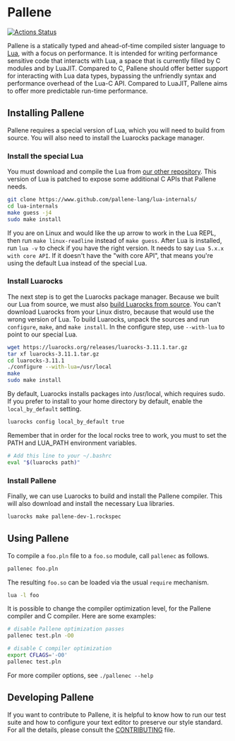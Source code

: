 # Pallene
[![Actions Status](https://github.com/pallene-lang/pallene/workflows/Github%20Actions%20CI/badge.svg)](https://github.com/pallene-lang/pallene/actions)

Pallene is a statically typed and ahead-of-time compiled sister language to
[Lua](https://www.lua.org), with a focus on performance.
It is intended for writing performance sensitive code that interacts with
Lua, a space that is currently filled by C modules and by LuaJIT. Compared to
C, Pallene should offer better support for interacting with Lua data types,
bypassing the unfriendly syntax and performance overhead of the Lua-C API.
Compared to LuaJIT, Pallene aims to offer more predictable run-time performance.

## Installing Pallene

Pallene requires a special version of Lua, which you will need to build from source.
You will also need to install the Luarocks package manager.

### Install the special Lua

You must download and compile the Lua from [our other repository](https://www.github.com/pallene-lang/lua-internals).
This version of Lua is patched to expose some additional C APIs that Pallene needs.

```sh
git clone https://www.github.com/pallene-lang/lua-internals/
cd lua-internals
make guess -j4
sudo make install
```

If you are on Linux and would like the up arrow to work in the Lua REPL,
then run `make linux-readline` instead of `make guess`.
After Lua is installed, run `lua -v` to check if you have the right version.
It needs to say `Lua 5.x.x with core API`.
If it doesn't have the "with core API",
that means you're using the default Lua instead of the special Lua.

### Install Luarocks

The next step is to get the Luarocks package manager.
Because we built our Lua from source, we must also [build Luarocks from source](https://github.com/luarocks/luarocks/wiki/Installation-instructions-for-Unix).
You can't download Luarocks from your Linux distro, because that would use the wrong version of Lua.
To build Luarocks, unpack the sources and run `configure`, `make`, and `make install`.
In the configure step, use `--with-lua` to point to our special Lua.

```sh
wget https://luarocks.org/releases/luarocks-3.11.1.tar.gz
tar xf luarocks-3.11.1.tar.gz
cd luarocks-3.11.1
./configure --with-lua=/usr/local
make
sudo make install
```

By default, Luarocks installs packages into /usr/local, which requires sudo.
If you prefer to install to your home directory by default, enable the `local_by_default` setting.

```sh
luarocks config local_by_default true
```

Remember that in order for the local rocks tree to work, you must to set the PATH and LUA_PATH environment variables.

```sh
# Add this line to your ~/.bashrc
eval "$(luarocks path)"
```

### Install Pallene

Finally, we can use Luarocks to build and install the Pallene compiler.
This will also download and install the necessary Lua libraries.

```sh
luarocks make pallene-dev-1.rockspec
```

## Using Pallene

To compile a `foo.pln` file to a `foo.so` module, call `pallenec` as follows.

```sh
pallenec foo.pln
```

The resulting `foo.so` can be loaded via the usual `require` mechanism.

```sh
lua -l foo
```

It is possible to change the compiler optimization level, for the Pallene compiler and C compiler.
Here are some examples:

```sh
# disable Pallene optimization passes
pallenec test.pln -O0

# disable C compiler optimization
export CFLAGS='-O0'
pallenec test.pln
```

For more compiler options, see `./pallenec --help`

## Developing Pallene

If you want to contribute to Pallene, it is helpful to know how to run our test suite
and how to configure your text editor to preserve our style standard.
For all the details, please consult the [CONTRIBUTING](CONTRIBUTING.md) file.
